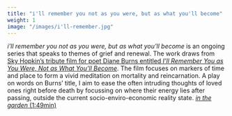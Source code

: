 ```yaml
---
title: "i'll remember you not as you were, but as what you'll become"
weight: 1
image: "/images/i'll-remember.jpg"
---
```


*i’ll remember you not as you were, but as what you’ll become* is an ongoing series that speaks to themes of grief and renewal. The work draws from [Sky Hopkin’s tribute film for poet Diane Burns entitled *I’ll Remember You as You Were, Not as What You’ll Become*](https://www.skyhopinka.com/ill-remember-you-as-you-were). The film focuses on markers of time and place to form a vivid meditation on mortality and reincarnation. A play on words on Burns’ title, I aim to ease the often intruding thoughts of loved ones right before death by focussing on where their energy lies after passing, outside the current socio-enviro-economic reality state.
[*in the garden* (1:49min)](https://vimeo.com/523039338)

